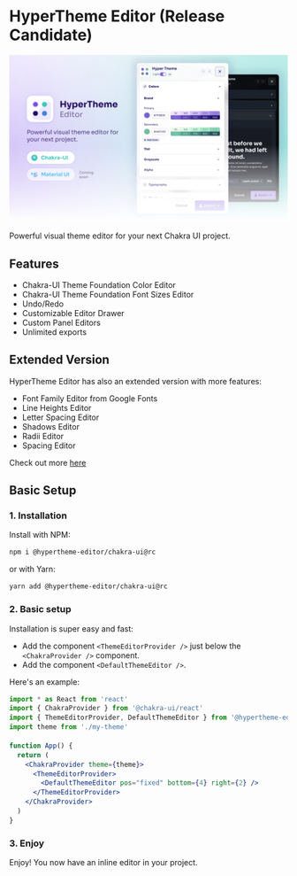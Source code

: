 # HyperTheme Editor (Release Candidate)

![HyperTheme Editor screen shot](./hypertheme-banner.jpg)

Powerful visual theme editor for your next Chakra UI project.

## Features

- Chakra-UI Theme Foundation Color Editor
- Chakra-UI Theme Foundation Font Sizes Editor
- Undo/Redo
- Customizable Editor Drawer
- Custom Panel Editors
- Unlimited exports


## Extended Version

HyperTheme Editor has also an extended version with more features:
- Font Family Editor from Google Fonts
- Line Heights Editor
- Letter Spacing Editor
- Shadows Editor
- Radii Editor
- Spacing Editor

Check out more [here](https://hyperthe.me)

## Basic Setup
### 1. Installation

Install with NPM:

```bash
npm i @hypertheme-editor/chakra-ui@rc
```

or with Yarn:

```bash
yarn add @hypertheme-editor/chakra-ui@rc
```

### 2. Basic setup

Installation is super easy and fast:

- Add the component `<ThemeEditorProvider />` just below the `<ChakraProvider />` component.
- Add the component `<DefaultThemeEditor />`.

Here's an example:

```jsx
import * as React from 'react'
import { ChakraProvider } from '@chakra-ui/react'
import { ThemeEditorProvider, DefaultThemeEditor } from '@hypertheme-editor/chakra-ui'
import theme from './my-theme'

function App() {
  return (
    <ChakraProvider theme={theme}>
      <ThemeEditorProvider>
        <DefaultThemeEditor pos="fixed" bottom={4} right={2} />
      </ThemeEditorProvider>
    </ChakraProvider>
  )
}
```

### 3. Enjoy

Enjoy! You now have an inline editor in your project.
